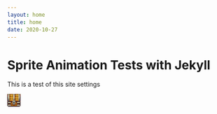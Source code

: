 ```yaml
---
layout: home
title: home
date: 2020-10-27
---
```



# Sprite Animation Tests with Jekyll

This is a test of this site settings


<canvas width="890" height="100"></canvas><img class="chest" src="/assets/img/sprites/chests.png">
